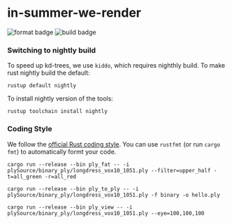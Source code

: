 # in-summer-we-render

![format badge](https://github.com/Hungkhoaitay/in-summer-we-render/actions/workflows/format.yml/badge.svg)
![build badge](https://github.com/Hungkhoaitay/in-summer-we-render/actions/workflows/build.yml/badge.svg)

### Switching to nightly build

To speed up kd-trees, we use `kiddo`, which requires nighthly build.  To make rust nightly build the default:
```
rustup default nightly
```

To install nightly version of the tools:
```
rustup toolchain install nightly
```

### Coding Style
We follow the [official Rust coding style](https://github.com/rust-dev-tools/fmt-rfcs/blob/master/guide/guide.md).  You can use `rustfmt` (or run `cargo fmt`) to automatically formt your code.


``` {.}
cargo run --release --bin ply_fat -- -i plySource/binary_ply/longdress_vox10_1051.ply --filter=upper_half -t=all_green -r=all_red
```

``` {.}
cargo run --release --bin ply_to_ply -- -i plySource/binary_ply/longdress_vox10_1051.ply -f binary -o hello.ply
```

``` {.}
cargo run --release --bin ply_view -- -i plySource/binary_ply/longdress_vox10_1051.ply --eye=100,100,100
```






